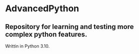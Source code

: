 # AdvancedPython
## Repository for learning and testing more complex python features.
Writtin in Python 3.10.
